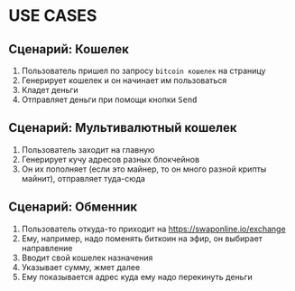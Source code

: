 # USE CASES

## Сценарий: Кошелек

1. Пользователь пришел по запросу `bitcoin кошелек` на страницу
2. Генерирует кошелек и он начинает им пользоваться
3. Кладет деньги
4. Отправляет деньги при помощи кнопки <kbd>Send</kbd>


## Сценарий: Мультивалютный кошелек

1. Пользователь заходит на главную
2. Генерирует кучу адресов разных блокчейнов
3. Он их пополняет (если это майнер, то он много разной крипты майнит), отправляет туда-сюда


## Сценарий: Обменник

1. Пользователь откуда-то приходит на https://swaponline.io/exchange
2. Ему, например, надо поменять биткоин на эфир, он выбирает направление
3. Вводит свой кошелек назначения
4. Указывает сумму, жмет далее
5. Ему показывается адрес куда ему надо перекинуть деньги
